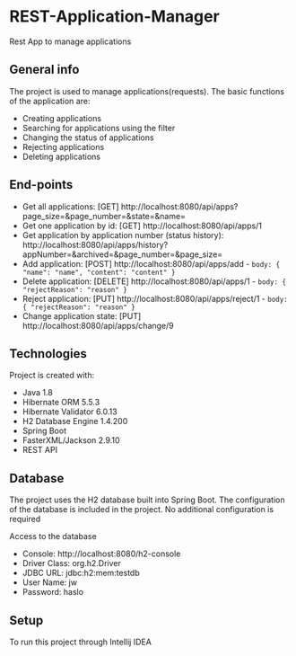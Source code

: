 # REST-Application-Manager
Rest App to manage applications

## General info
The project is used to manage applications(requests). The basic functions of the application are:
* Creating applications
* Searching for applications using the filter
* Changing the status of applications
* Rejecting applications
* Deleting applications

## End-points
* Get all applications: [GET] http://localhost:8080/api/apps?page_size=&page_number=&state=&name=
* Get one application by id: [GET] http://localhost:8080/api/apps/1
* Get application by application number (status history): http://localhost:8080/api/apps/history?appNumber=&archived=&page_number=&page_size=
* Add application: [POST] http://localhost:8080/api/apps/add - `body: {
        "name": "name",
        "content": "content"
      }`
* Delete application: [DELETE] http://localhost:8080/api/apps/1 - `body: {
        "rejectReason": "reason"
      }`
* Reject application: [PUT] http://localhost:8080/api/apps/reject/1 - `body: {
        "rejectReason": "reason"
      }`
* Change application state: [PUT] http://localhost:8080/api/apps/change/9

## Technologies
Project is created with:
* Java 1.8
* Hibernate ORM 5.5.3
* Hibernate Validator 6.0.13
* H2 Database Engine 1.4.200
* Spring Boot
* FasterXML/Jackson 2.9.10
* REST API
	
## Database
The project uses the H2 database built into Spring Boot. The configuration of the database is included in the project. No additional configuration is required

Access to the database
* Console: http://localhost:8080/h2-console
* Driver Class: org.h2.Driver
* JDBC URL: jdbc:h2:mem:testdb
* User Name: jw
* Password: haslo

## Setup
To run this project through Intellij IDEA
